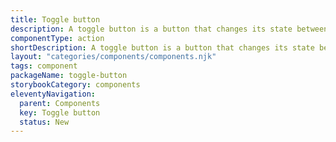 ```yaml
---
title: Toggle button
description: A toggle button is a button that changes its state between "on" and "off" using an icon to represent its current state.
componentType: action
shortDescription: A toggle button is a button that changes its state between "on" and "off" using an icon to represent its current state. It consists of just an icon (without any text) that changes visually to indicate the toggle state.
layout: "categories/components/components.njk"
tags: component
packageName: toggle-button
storybookCategory: components
eleventyNavigation:
  parent: Components
  key: Toggle button
  status: New
---
```


